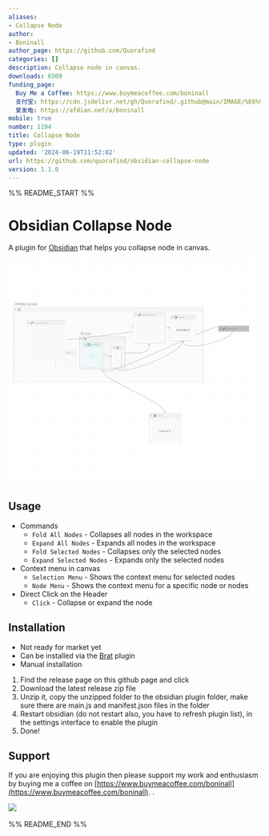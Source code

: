 ```yaml
---
aliases:
- Collapse Node
author:
- Boninall
author_page: https://github.com/Quorafind
categories: []
description: Collapse node in canvas.
downloads: 6509
funding_page:
  Buy Me a Coffee: https://www.buymeacoffee.com/boninall
  支付宝: https://cdn.jsdelivr.net/gh/Quorafind/.github@main/IMAGE/%E6%94%AF%E4%BB%98%E5%AE%9D%E4%BB%98%E6%AC%BE%E7%A0%81.jpg
  爱发电: https://afdian.net/a/boninall
mobile: true
number: 1194
title: Collapse Node
type: plugin
updated: '2024-06-19T11:52:02'
url: https://github.com/quorafind/obsidian-collapse-node
version: 1.1.0
---
```


%% README_START %%

# Obsidian Collapse Node

A plugin for [Obsidian](https://obsidian.md) that helps you collapse node in canvas.

![Collapse-Node](https://raw.githubusercontent.com/quorafind/obsidian-collapse-node/HEAD/assets/Collapse-Node.gif)

## Usage

- Commands
    - `Fold All Nodes` - Collapses all nodes in the workspace
    - `Expand All Nodes` - Expands all nodes in the workspace
    - `Fold Selected Nodes` - Collapses only the selected nodes
    - `Expand Selected Nodes` - Expands only the selected nodes
- Context menu in canvas
    - `Selection Menu` - Shows the context menu for selected nodes
    - `Node Menu` - Shows the context menu for a specific node or nodes
- Direct Click on the Header
    - `Click` - Collapse or expand the node

## Installation

- Not ready for market yet
- Can be installed via the [Brat](https://github.com/TfTHacker/obsidian42-brat) plugin
- Manual installation

1. Find the release page on this github page and click
2. Download the latest release zip file
3. Unzip it, copy the unzipped folder to the obsidian plugin folder, make sure there are main.js and manifest.json files
   in the folder
4. Restart obsidian (do not restart also, you have to refresh plugin list), in the settings interface to enable the
   plugin
5. Done!

## Support

If you are enjoying this plugin then please support my work and enthusiasm by buying me a coffee
on [https://www.buymeacoffee.com/boninall](https://www.buymeacoffee.com/boninall).
.

<a href="https://www.buymeacoffee.com/boninall"><img src="https://img.buymeacoffee.com/button-api/?text=Buy me a coffee&emoji=&slug=boninall&button_colour=6495ED&font_colour=ffffff&font_family=Lato&outline_colour=000000&coffee_colour=FFDD00"></a>



%% README_END %%
